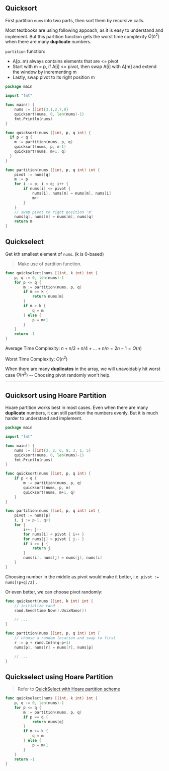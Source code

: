 ## Quicksort

First partition `nums` into two parts, then sort them by recursive calls.

Most textbooks are using following appoach, as it is easy to understand and implement. But this partition function gets the worst time complexity $O(n^2)$ when there are many **duplicate** numbers.

`partition` function:

- A[p..m) always contains elements that are <= pivot
- Start with m = p, if A[i] <= pivot, then swap A[i] with A[m] and extend the window by incrementing m
- Lastly, swap pivot to its right position m

```go
package main

import "fmt"

func main() {
	nums := []int{3,1,2,7,0}
	quicksort(nums, 0, len(nums)-1)
	fmt.Println(nums)
}

func quicksort(nums []int, p, q int) {
  if p < q {
    m := partition(nums, p, q)
    quicksort(nums, p, m-1)
    quicksort(nums, m+1, q)
  }
}

func partition(nums []int, p, q int) int {
	pivot := nums[q]
	m := p
	for i := p; i < q; i++ {
		if nums[i] <= pivot {
			nums[i], nums[m] = nums[m], nums[i]
			m++
		}
	}
	// swap pivot to right position 'm'
	nums[q], nums[m] = nums[m], nums[q]
	return m
}
```



## Quickselect

Get kth smallest element of `nums`. (k is 0-based)

> Make use of partition function.

```go
func quickselect(nums []int, k int) int {
	p, q := 0, len(nums)-1
	for p <= q {
		m := partition(nums, p, q)
		if m == k {
			return nums[m]
		}
		if m > k {
			q = m
		} else {
			p = m+1
		}
	}
	return -1
}
```

Average Time Complexity: $n + n/2 + n/4 + ... + n/n = 2n-1 = O(n)$ 

Worst Time Complexity: $O(n^2)$ 

When there are many **duplicates** in the array, we will unavoidably hit worst case $O(n^2)$  -- Choosing pivot randomly won't help.





---



## Quicksort using Hoare Partition

Hoare partition works best in most cases. Even when there are many **duplicate** numbers, it can still partition the numbers evenly. But it is much harder to understand and implement.

```go
package main

import "fmt"

func main() {
	nums := []int{3, 2, 6, 8, 3, 1, 5}
	quicksort(nums, 0, len(nums)-1)
	fmt.Println(nums)
}

func quicksort(nums []int, p, q int) {
	if p < q {
		m := partition(nums, p, q)
		quicksort(nums, p, m)
		quicksort(nums, m+1, q)
	}
}

func partition(nums []int, p, q int) int {
	pivot := nums[p]
	i, j := p-1, q+1
	for {
		i++; j--
		for nums[i] < pivot { i++ }
		for nums[j] > pivot { j-- }
		if i >= j {
			return j
		}
		nums[i], nums[j] = nums[j], nums[i]
	}
}
```

Choosing number in the middle as pivot would make it better, i.e. `pivot := nums[(p+q)/2]` .

Or even better, we can choose pivot randomly:

```go
func quicksort(nums []int, k int) int {
	// initialize rand
	rand.Seed(time.Now().UnixNano())

	// ...
}

func partition(nums []int, p, q int) int {
	// choose a random location and swap to first
	r := p + rand.Intn(q-p+1)
	nums[p], nums[r] = nums[r], nums[p]

	// ...
}
```



## Quickselect using Hoare Partition

> Refer to [QuickSelect with Hoare partition scheme](https://stackoverflow.com/questions/58331986/quickselect-with-hoare-partition-scheme) 

```go
func quickselect(nums []int, k int) int {
	p, q := 0, len(nums)-1
	for p <= q {
		m := partition(nums, p, q)
		if p == q {
			return nums[q]
		}
		if m >= k {
			q = m
		} else {
			p = m+1
		}
	}
	return -1
}
```


